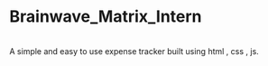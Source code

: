 # Brainwave_Matrix_Intern
<br>
A simple and easy to use expense tracker built using html , css , js.
